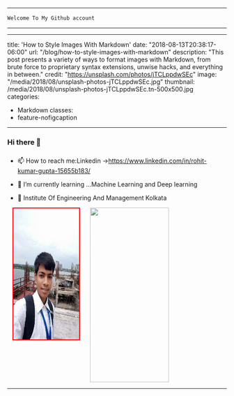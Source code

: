 
  ---
  ```md
Welcome To My Github account
```
----

---
title: 'How to Style Images With Markdown'
date: "2018-08-13T20:38:17-06:00"
url: "/blog/how-to-style-images-with-markdown"
description: "This post presents a variety of ways to format images with Markdown, from brute force to proprietary syntax extensions, unwise hacks, and everything in between."
credit: "https://unsplash.com/photos/jTCLppdwSEc"
image: "/media/2018/08/unsplash-photos-jTCLppdwSEc.jpg"
thumbnail: /media/2018/08/unsplash-photos-jTCLppdwSEc.tn-500x500.jpg
categories:
- Markdown
classes:
- feature-nofigcaption
---

### Hi there 👋
### 
- 📫 How to reach me:Linkedin ->https://www.linkedin.com/in/rohit-kumar-gupta-15655b183/
- 🌱 I’m currently learning ...Machine Learning and Deep learning

-  🏢 Institute Of Engineering And Management Kolkata


<style type="text/css">
img[src*="#mos"] {
   width:150px;
   height:100px;
   border:2px solid red;
}</style>
<div style="display:flex;width:100%;align-item:center;justify-content:space-around" >

  <img src="https://github.com/rohitdhonicsk/rohitdhonicsk/blob/master/IMG_20190727_135450.jpg#mos" width="30%" height="300px" style="border:2px solid red;">
    <img  src="https://github-readme-stats.vercel.app/api?username=rohitdhonicsk&&show_icons=true&title_color=a1ff55&icon_color=bb2acf&text_color=ffffff&bg_color=0a192f"                width="60%" height="400px" >
  </div>
  
---
<!--   <img src="https://github.com/rohitdhonicsk/rohitdhonicsk/blob/master/IMG_20190727_135450.jpg" style="width:40%;"> -->
  
</div>

<!--
**rohitdhonicsk/rohitdhonicsk** is a ✨ _special_ ✨ repository because its `README.md` (this file) appears on your GitHub profile.

Here are some ideas to get you started:

-  🏢 Institute Of Engineering And Management Kolkata
- 🔭 I’m currently working on ...
- 🌱 I’m currently learning ...Machine Learning and Deep learning
- 👯 I’m looking to collaborate on ...
- 🤔 I’m looking for help with ...
- 💬 Ask me about ...
- 📫 How to reach me:Linkedin ->https://www.linkedin.com/in/rohit-kumar-gupta-15655b183/
- 😄 Pronouns: ...
- ⚡ Fun fact: ...
-->
 
